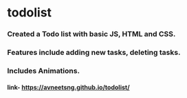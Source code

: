 # todolist
### Created a Todo list with basic JS, HTML and CSS.
### Features include adding new tasks, deleting tasks.
### Includes Animations.

#### link- https://avneetsng.github.io/todolist/
